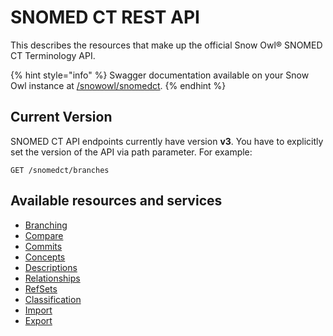 # SNOMED CT REST API

This describes the resources that make up the official Snow Owl® SNOMED CT Terminology API.

{% hint style="info" %}
Swagger documentation available on your Snow Owl instance at [/snowowl/snomedct](http://localhost:8080/snowowl/snomedct).
{% endhint %}

## Current Version

SNOMED CT API endpoints currently have version **v3**. You have to explicitly set the version of the API via path parameter. For example:

    GET /snomedct/branches

## Available resources and services

* [Branching](./branching.md)
* [Compare](./compare.md)
* [Commits](./commits.md)
* [Concepts](./concepts.md)
* [Descriptions](./descriptions.md)
* [Relationships](./relationships.md)
* [RefSets](./refsets.md)
* [Classification](./classifications.md)
* [Import](./imports.md)
* [Export](./emports.md)